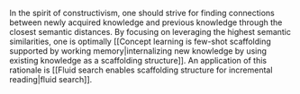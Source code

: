 ---
---

In the spirit of constructivism, one should strive for finding connections between newly acquired knowledge and previous knowledge through the closest semantic distances. By focusing on leveraging the highest semantic similarities, one is optimally [[Concept learning is few-shot scaffolding supported by working memory|internalizing new knowledge by using existing knowledge as a scaffolding structure]]. An application of this rationale is [[Fluid search enables scaffolding structure for incremental reading|fluid search]].